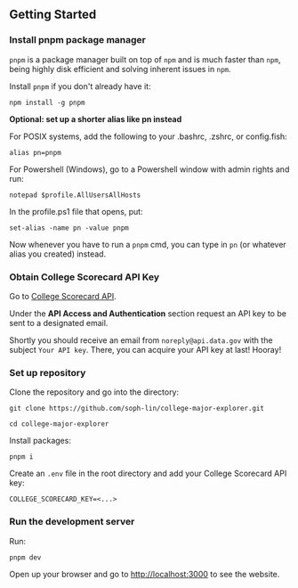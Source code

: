 ## Getting Started

### Install pnpm package manager

`pnpm` is a package manager built on top of `npm` and is much faster than `npm`, being highly disk efficient and solving inherent issues in `npm`.

Install `pnpm` if you don't already have it:

```
npm install -g pnpm
```

**Optional: set up a shorter alias like pn instead**

For POSIX systems, add the following to your .bashrc, .zshrc, or config.fish:

`alias pn=pnpm`

For Powershell (Windows), go to a Powershell window with admin rights and run:

`notepad $profile.AllUsersAllHosts`

In the profile.ps1 file that opens, put:

`set-alias -name pn -value pnpm`

Now whenever you have to run a `pnpm` cmd, you can type in `pn` (or whatever alias you created) instead.

### Obtain College Scorecard API Key

Go to [College Scorecard API](https://collegescorecard.ed.gov/data/api).

Under the **API Access and Authentication** section request an API key to be sent to a designated email.

Shortly you should receive an email from `noreply@api.data.gov` with the subject `Your API key`. There, you can acquire your API key at last! Hooray!

### Set up repository

Clone the repository and go into the directory:

```
git clone https://github.com/soph-lin/college-major-explorer.git

cd college-major-explorer
```

Install packages:

```
pnpm i
```

Create an `.env` file in the root directory and add your College Scorecard API key:

```
COLLEGE_SCORECARD_KEY=<...>
```

### Run the development server

Run:

```
pnpm dev
```

Open up your browser and go to [http://localhost:3000](http://localhost:3000) to see the website.
